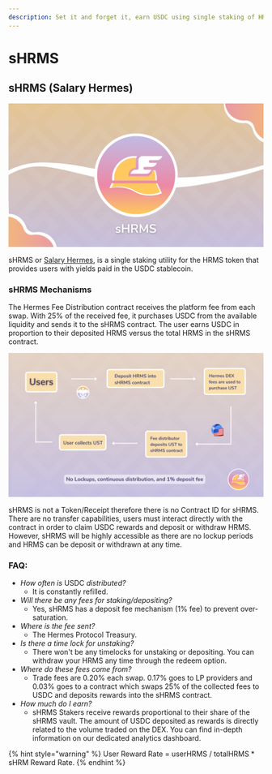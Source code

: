 ```yaml
---
description: Set it and forget it, earn USDC using single staking of HRMS.
---
```


# sHRMS

## sHRMS (Salary Hermes)

![](<../.gitbook/assets/sHRMS Cover.png>)

sHRMS or [Salary Hermes](https://snapshot.org/#/hermesdefi.eth/proposal/0xc47f8ee25c9884e0ed5eed57da0d132c01b19a5107be942ce42b32eee3cd89de), is a single staking utility for the HRMS token that provides users with yields paid in the USDC stablecoin.

### sHRMS Mechanisms

The Hermes Fee Distribution contract receives the platform fee from each swap. With 25% of the received fee, it purchases USDC from the available liquidity and sends it to the sHRMS contract. The user earns USDC in proportion to their deposited HRMS versus the total HRMS in the sHRMS contract.

![](../.gitbook/assets/sHRMS1.png)

sHRMS is not a Token/Receipt therefore there is no Contract ID for sHRMS. There are no transfer capabilities, users must interact directly with the contract in order to claim USDC rewards and deposit or withdraw HRMS. However, sHRMS will be highly accessible as there are no lockup periods and HRMS can be deposit or withdrawn at any time.

### FAQ:

* _How often is_ USDC _distributed?_
  * It is constantly refilled.
* _Will there be any fees for staking/depositing?_
  * Yes, sHRMS has a deposit fee mechanism (1% fee) to prevent over-saturation.
* _Where is the fee sent?_
  * The Hermes Protocol Treasury.
* _Is there a time lock for unstaking?_
  * There won't be any timelocks for unstaking or depositing. You can withdraw your HRMS any time through the redeem option.
* _Where do these fees come from?_
  * Trade fees are 0.20% each swap. 0.17% goes to LP providers and 0.03% goes to a contract which swaps 25% of the collected fees to USDC and deposits rewards into the sHRMS contract.
* _How much do I earn?_
  * sHRMS Stakers receive rewards proportional to their share of the sHRMS vault. The amount of USDC deposited as rewards is directly related to the volume traded on the DEX. You can find in-depth information on our dedicated analytics dashboard.

{% hint style="warning" %}
User Reward Rate = userHRMS / totalHRMS \* sHRM Reward Rate.
{% endhint %}

